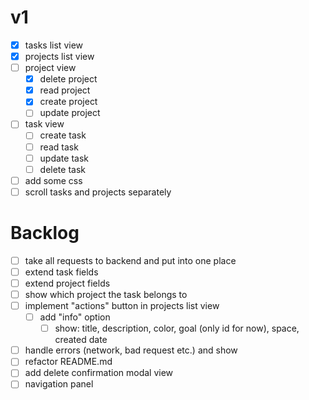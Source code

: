 # v1
- [x] tasks list view
- [x] projects list view
- [ ] project view
	- [x] delete project
	- [x] read project
	- [x] create project
	- [ ] update project
- [ ] task view
	- [ ] create task
	- [ ] read task
	- [ ] update task
	- [ ] delete task
- [ ] add some css
- [ ] scroll tasks and projects separately

# Backlog
- [ ] take all requests to backend and put into one place
- [ ] extend task fields
- [ ] extend project fields
- [ ] show which project the task belongs to
- [ ] implement "actions" button in projects list view
  - [ ] add "info" option
    - [ ] show: title, description, color, goal (only id for now), space, created date
- [ ] handle errors (network, bad request etc.) and show
- [ ] refactor README.md
- [ ] add delete confirmation modal view
- [ ] navigation panel